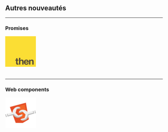 ## Autres nouveautés

---

### Promises

<a href="https://developer.mozilla.org/en-US/docs/Web/JavaScript/Reference/Global_Objects/Promise"><img src="img/promises.svg" style="height: 7em; vertical-align: middle; margin-bottom: 25px;" alt="Promises" title="Promises"></a>

---

### Web components

<a href="https://developer.mozilla.org/en-US/docs/Web/Web_Components"><img src="img/web-components.svg" style="height: 7em; vertical-align: middle; margin-bottom: 25px;" alt="Web components" title="Web components"></a>
